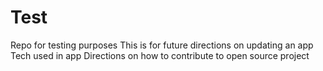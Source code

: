 # Test
Repo for testing purposes
This is for future directions on updating an app
Tech used in app
Directions on how to contribute to open source project
